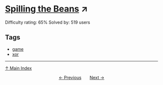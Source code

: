 # [Spilling the Beans](https://projecteuler.net/problem=334) ↗️

Difficulty rating: 65%
Solved by: 519 users
## Tags

- [game](../tags/game.md)
- [xor](../tags/xor.md)



---

[↑ Main Index](../README.md)


<div align=center><a href='333.md'>← Previous</a> &nbsp;&nbsp; &nbsp;&nbsp;  <a href='335.md'>Next →</a></div>
